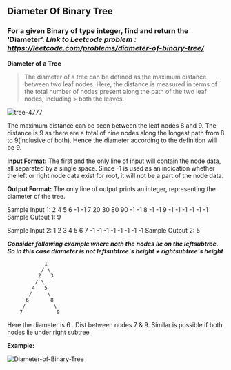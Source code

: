 ## Diameter Of Binary Tree

### For a given Binary of type integer, find and return the ‘Diameter’. ***Link to Leetcode problem : https://leetcode.com/problems/diameter-of-binary-tree/***


**Diameter of a Tree**
> The diameter of a tree can be defined as the maximum distance between two leaf nodes.
> Here, the distance is measured in terms of the total number of nodes present along the path of the two leaf nodes, including > both the leaves.

![tree-4777](https://user-images.githubusercontent.com/55676207/148663379-6634bcff-aa50-445e-b179-f3b592e659db.png)

The maximum distance can be seen between the leaf nodes 8 and 9. 
The distance is 9 as there are a total of nine nodes along the longest path from 8 to 9(inclusive of both). Hence the diameter according to the definition will be 9.

**Input Format:**
The first and the only line of input will contain the node data, all separated by a single space. Since -1 is used as an indication whether the left or right node data exist for root, it will not be a part of the node data.

**Output Format:**
The only line of output prints an integer, representing the diameter of the tree.

Sample Input 1:
2 4 5 6 -1 -1 7 20 30 80 90 -1 -1 8 -1 -1 9 -1 -1 -1 -1 -1 -1 
Sample Output 1:
9

Sample Input 2:
1 2 3 4 5 6 7 -1 -1 -1 -1 -1 -1 -1 -1
Sample Output 2:
5

***Consider following example where noth the nodes lie on the leftsubtree. So in this case diameter is not leftsubtree's height + rightsubtree's height***

                1
               / \
              2   3
             / \    
            4   5    
           /     \    
          6       8
         /         \
        7           9   

Here the diameter is 6 . Dist between nodes 7 & 9. 
Similar is possible if both nodes lie under right subtree

**Example:**

![Diameter-of-Binary-Tree](https://user-images.githubusercontent.com/55676207/148663586-56aa23d9-5b40-4bda-92c0-de583c88b6c1.png)


